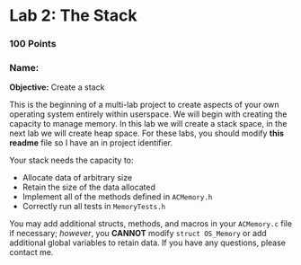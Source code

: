 # Lab 2: The Stack
### 100 Points
### Name: 

**Objective:** Create a stack

This is the beginning of a multi-lab project to create aspects of your own operating system entirely within userspace. We will begin with creating the capacity to manage memory. In this lab we will create a stack space, in the next lab we will create heap space. For these labs, you should modify **this readme** file so I have an in project identifier. 

Your stack needs the capacity to:
+ Allocate data of arbitrary size
+ Retain the size of the data allocated
+ Implement all of the methods defined in `ACMemory.h`
+ Correctly run all tests in `MemoryTests.h`


You may add additional structs, methods, and macros in your `ACMemory.c` file if necessary; *however*, you **CANNOT** modify `struct OS_Memory` or add additional global variables to retain data. If you have any questions, please contact me.

